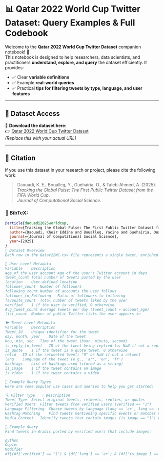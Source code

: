 # 📊 Qatar 2022 World Cup Twitter Dataset: Query Examples & Full Codebook

Welcome to the **Qatar 2022 World Cup Twitter Dataset** companion notebook! 🎉  
This notebook is designed to help researchers, data scientists, and practitioners **understand, explore, and query** the dataset efficiently. It provides:

- ✅ Clear **variable definitions**  
- ✅ Example **real-world queries**  
- ✅ Practical **tips for filtering tweets by type, language, and user features**

---

## 📌 Dataset Access

📂 **Download the dataset here**:  
👉 [Qatar 2022 World Cup Twitter Dataset](https://your-dataset-url-here.com)  
*(Replace this with your actual URL)*

---

## 🧾 Citation

If you use this dataset in your research or project, please cite the following work:

> Daouadi, K. E., Boualleg, Y., Guehairia, O., & Taleb-Ahmed, A. (2025).  
> *Tracking the Global Pulse: The First Public Twitter Dataset from the FIFA World Cup*.  
> *Journal of Computational Social Science*.

### 📘 BibTeX:
```bibtex
@article{daouadi2025worldcup,
  title={Tracking the Global Pulse: The First Public Twitter Dataset from the FIFA World Cup},
  author={Daouadi, Kheir Eddine and Boualleg, Yacine and Guehairia, Oussama and Taleb-Ahmed, Abdelmalik},
  journal={Journal of Computational Social Science},
  year={2025}
}
🧵 Dataset Overview
Each row in the Qatar22WC.csv file represents a single tweet, enriched with comprehensive user-level and tweet-level metadata, enabling rich social media analysis.

👤 User-Level Metadata
Variable	Description
age_of_the_user_account	Age of the user's Twitter account in days
tweet_count	Total number of tweets posted by the user
location	User-defined location
follower_count	Number of followers
following_count	Number of accounts the user follows
follower_to_Following	Ratio of followers to following
favouite_count	Total number of tweets liked by the user
verified	1 if the user is verified, 0 otherwise
Avg_tweet_count	Average tweets per day (tweet_count ÷ account_age)
list_count	Number of public Twitter lists the user appears in

🐦 Tweet-Level Metadata
Variable	Description
Tweet_Id	Unique identifier for the tweet
day, month, year	Date of the tweet
hou, min, sec	Time of the tweet (hour, minute, second)
is_reply_to_tweet	ID of the tweet being replied to; NaN if not a reply
is_quote	1 if the tweet is a quote tweet, 0 otherwise
retid	ID of the retweeted tweet; "0" or NaN if not a retweet
lang	Language of the tweet (e.g., 'ar', 'en', 'fr')
hashtags	List of hashtags used (stored as a string)
is_image	1 if the tweet contains an image
is_video	1 if the tweet contains a video

🔎 Example Query Types
Here are some popular use cases and queries to help you get started:

🔍 Filter Type	💡 Description
Tweet Type	Select original tweets, retweets, replies, or quotes
Verified Users	Filter tweets from verified users (verified == "1")
Language Filtering	Choose tweets by language (lang == 'ar', lang == 'en', etc.)
Hashtag Matching	Find tweets mentioning specific events or matches via hashtags
Media Content	Identify tweets that contain images (is_image == "1") or videos (is_video == "1")

🧪 Example Query
Find tweets in Arabic posted by verified users that include images:

python
Copier
Modifier
df[(df['verified'] == "1") & (df['lang'] == 'ar') & (df['is_image'] == "1")]
